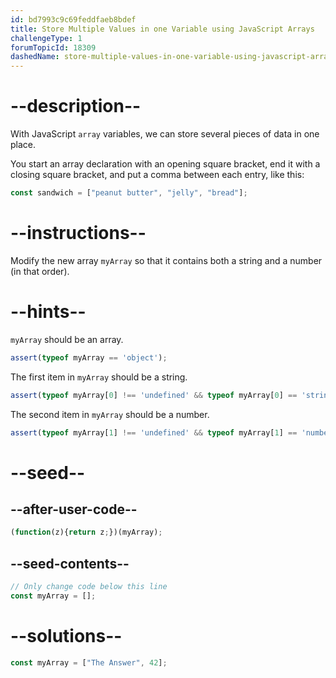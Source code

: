 ```yaml
---
id: bd7993c9c69feddfaeb8bdef
title: Store Multiple Values in one Variable using JavaScript Arrays
challengeType: 1
forumTopicId: 18309
dashedName: store-multiple-values-in-one-variable-using-javascript-arrays
---
```


# --description--

With JavaScript `array` variables, we can store several pieces of data in one place.

You start an array declaration with an opening square bracket, end it with a closing square bracket, and put a comma between each entry, like this:

```js
const sandwich = ["peanut butter", "jelly", "bread"];
```

# --instructions--

Modify the new array `myArray` so that it contains both a string and a number (in that order).

# --hints--

`myArray` should be an array.

```js
assert(typeof myArray == 'object');
```

The first item in `myArray` should be a string.

```js
assert(typeof myArray[0] !== 'undefined' && typeof myArray[0] == 'string');
```

The second item in `myArray` should be a number.

```js
assert(typeof myArray[1] !== 'undefined' && typeof myArray[1] == 'number');
```

# --seed--

## --after-user-code--

```js
(function(z){return z;})(myArray);
```

## --seed-contents--

```js
// Only change code below this line
const myArray = [];
```

# --solutions--

```js
const myArray = ["The Answer", 42];
```
